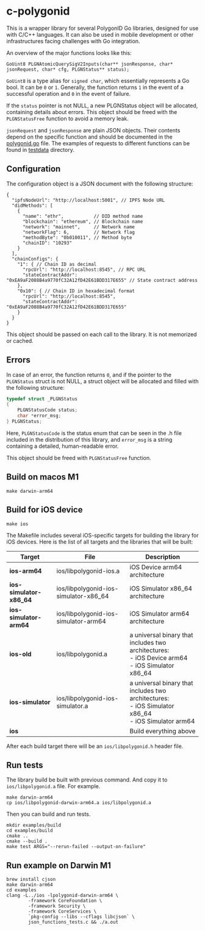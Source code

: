 # c-polygonid

This is a wrapper library for several PolygonID Go libraries, designed for use
with C/C++ languages. It can also be used in mobile development or other
infrastructures facing challenges with Go integration.

An overview of the major functions looks like this:
```
GoUint8 PLGNAtomicQuerySigV2Inputs(char** jsonResponse, char* jsonRequest, char* cfg, PLGNStatus** status);
```

`GoUint8` is a type alias for `signed char`, which essentially represents a Go
bool. It can be `0` or `1`. Generally, the function returns `1` in the event of
a successful operation and `0` in the event of failure.

If the `status` pointer is not NULL, a new PLGNStatus object will be allocated,
containing details about errors. This object should be freed with the
`PLGNStatusFree` function to avoid a memory leak.

`jsonRequest` and `jsonResponse` are plain JSON objects. Their contents depend
on the specific function and should be documented in the
[polygonid.go](cmd/polygonid/polygonid.go) file. The examples of requests to
different functions can be found in [testdata](testdata) directory.

## Configuration

The configuration object is a JSON document with the following structure:
```json5
{
  "ipfsNodeUrl": "http://localhost:5001", // IPFS Node URL
  "didMethods": [
    {
      "name": "ethr",           // DID method name
      "blockchain": "ethereum", // Blockchain name
      "network": "mainnet",     // Network name
      "networkFlag": 6,         // Network flag
      "methodByte": "0b010011", // Method byte
      "chainID": "10293"
    }
  ],
  "chainConfigs": {
    "1": { // Chain ID as decimal
      "rpcUrl": "http://localhost:8545", // RPC URL
      "stateContractAddr": "0xEA9aF2088B4a9770fC32A12fD42E61BDD317E655" // State contract address
    },
    "0x10": { // Chain ID in hexadecimal format
      "rpcUrl": "http://localhost:8545",
      "stateContractAddr": "0xEA9aF2088B4a9770fC32A12fD42E61BDD317E655"
    }
  }
}
```

This object should be passed on each call to the library.
It is not memorized or cached.

## Errors

In case of an error, the function returns `0`, and if the pointer to the
`PLGNStatus` struct is not NULL, a struct object will be allocated and filled
with the following structure:

```C
typedef struct _PLGNStatus
{
	PLGNStatusCode status;
	char *error_msg;
} PLGNStatus;
```

Here, `PLGNStatusCode` is the status enum that can be seen in the .h file
included in the distribution of this library, and `error_msg` is a string
containing a detailed, human-readable error.

This object should be freed with `PLGNStatusFree` function.

## Build on macos M1

```shell
make darwin-arm64
```

## Build for iOS device

```shell
make ios
```

The Makefile includes several iOS-specific targets for building the library 
for iOS devices. Here is the list of all targets and the libraries that
will be built:

| Target                    | File | Description                                                                                            | 
|---------------------------| --- |--------------------------------------------------------------------------------------------------------|
| **ios-arm64**             | ios/libpolygonid-ios.a | iOS Device arm64 architecture                                                                          |
| **ios-simulator-x86_64**  | ios/libpolygonid-ios-simulator-x86_64 | iOS Simulator x86_64 architecture                                                                      |
| **ios-simulator-arm64**   | ios/libpolygonid-ios-simulator-arm64 | iOS Simulator arm64 architecture                                                                       |
| **ios-old**               | ios/libpolygonid.a | a universal binary that includes two architectures:<br>- iOS Device arm64<br>- iOS Simulator x86_64    |
| **ios-simulator**         | ios/libpolygonid-ios-simulator.a | a universal binary that includes two architectures:<br>- iOS Simulator x86_64<br>- iOS Simulator arm64 |
| **ios**                   | | Build everything above                                                                                 |

After each build target there will be an `ios/libpolygonid.h` header file.

## Run tests

The library build be built with previous command. And copy it to `ios/libpolygonid.a` file.
For example.
```shell
make darwin-arm64
cp ios/libpolygonid-darwin-arm64.a ios/libpolygonid.a
```

Then you can build and run tests.

```shell
mkdir examples/build
cd examples/build
cmake ..
cmake --build .
make test ARGS="--rerun-failed --output-on-failure"
```

## Run example on Darwin M1

```shell
brew install cjson
make darwin-arm64
cd examples
clang -L../ios -lpolygonid-darwin-arm64 \
        -framework CoreFoundation \
        -framework Security \
        -framework CoreServices \
        `pkg-config --libs --cflags libcjson` \
        json_functions_tests.c && ./a.out
```
